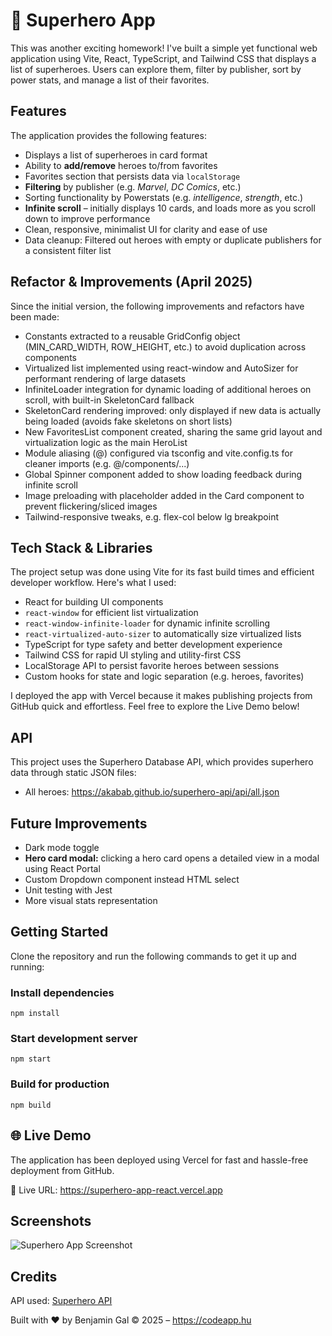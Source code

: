 # 🦸 Superhero App
This was another exciting homework!
I've built a simple yet functional web application using Vite, React, TypeScript, and Tailwind CSS that displays a list of superheroes. Users can explore them, filter by publisher, sort by power stats, and manage a list of their favorites. 
## Features
The application provides the following features:

- Displays a list of superheroes in card format
- Ability to **add/remove** heroes to/from favorites
- Favorites section that persists data via `localStorage`
- **Filtering** by publisher (e.g. *Marvel*, *DC Comics*, etc.)
- Sorting functionality by Powerstats (e.g. *intelligence*, *strength*, etc.)
- **Infinite scroll** – initially displays 10 cards, and loads more as you scroll down to improve performance
- Clean, responsive, minimalist UI for clarity and ease of use
- Data cleanup: Filtered out heroes with empty or duplicate publishers for a consistent filter list

## Refactor & Improvements (April 2025)
Since the initial version, the following improvements and refactors have been made:

- Constants extracted to a reusable GridConfig object (MIN_CARD_WIDTH, ROW_HEIGHT, etc.) to avoid duplication across components
- Virtualized list implemented using react-window and AutoSizer for performant rendering of large datasets
- InfiniteLoader integration for dynamic loading of additional heroes on scroll, with built-in SkeletonCard fallback
- SkeletonCard rendering improved: only displayed if new data is actually being loaded (avoids fake skeletons on short lists)
- New FavoritesList component created, sharing the same grid layout and virtualization logic as the main HeroList
- Module aliasing (@) configured via tsconfig and vite.config.ts for cleaner imports (e.g. @/components/...)
- Global Spinner component added to show loading feedback during infinite scroll
- Image preloading with placeholder added in the Card component to prevent flickering/sliced images
- Tailwind-responsive tweaks, e.g. flex-col below lg breakpoint

## Tech Stack & Libraries
The project setup was done using Vite for its fast build times and efficient developer workflow. Here's what I used:

- React for building UI components
- ```react-window``` for efficient list virtualization
- ```react-window-infinite-loader``` for dynamic infinite scrolling
- ```react-virtualized-auto-sizer``` to automatically size virtualized lists
- TypeScript for type safety and better development experience
- Tailwind CSS for rapid UI styling and utility-first CSS
- LocalStorage API to persist favorite heroes between sessions
- Custom hooks for state and logic separation (e.g. heroes, favorites)

I deployed the app with Vercel because it makes publishing projects from GitHub quick and effortless.
Feel free to explore the Live Demo below!

## API
This project uses the Superhero Database API, which provides superhero data through static JSON files:

- All heroes: https://akabab.github.io/superhero-api/api/all.json

## Future Improvements
- Dark mode toggle
- **Hero card modal:** clicking a hero card opens a detailed view in a modal using React Portal
- Custom Dropdown component instead HTML select
- Unit testing with Jest
- More visual stats representation

## Getting Started
Clone the repository and run the following commands to get it up and running:
### Install dependencies
```
npm install
```
### Start development server
```
npm start
```
### Build for production
```
npm build
```

## 🌐 Live Demo
The application has been deployed using Vercel for fast and hassle-free deployment from GitHub.

🔗 Live URL: https://superhero-app-react.vercel.app

## Screenshots
![Superhero App Screenshot](./public/screenshots/screenshot-1.png)

## Credits
API used: [Superhero API](https://akabab.github.io/superhero-api)

Built with ❤️ by Benjamin Gal © 2025 – https://codeapp.hu